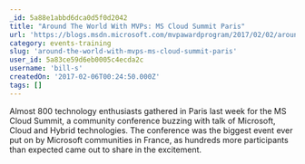 ```yaml
---
_id: 5a88e1abbd6dca0d5f0d2042
title: "Around The World With MVPs: MS Cloud Summit Paris"
url: 'https://blogs.msdn.microsoft.com/mvpawardprogram/2017/02/02/around-the-world-with-mvps-paris-2/'
category: events-training
slug: 'around-the-world-with-mvps-ms-cloud-summit-paris'
user_id: 5a83ce59d6eb0005c4ecda2c
username: 'bill-s'
createdOn: '2017-02-06T00:24:50.000Z'
tags: []
---
```


Almost 800 technology enthusiasts gathered in Paris last week for the MS Cloud Summit, a community conference buzzing with talk of Microsoft, Cloud and Hybrid technologies. The conference was the biggest event ever put on by Microsoft communities in France, as hundreds more participants than expected came out to share in the excitement.
